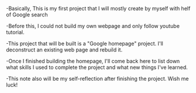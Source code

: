 -Basically, This is my first project that I will mostly create by myself
with helf of Google search

-Before this, I could not build my own webpage and only follow youtube tutorial.

-This project that will be built is a "Google homepage" project. I'll 
deconstruct an existing web page and rebuild it.

-Once I finished building the homepage, I'll come back here to list down what
skills I used to complete the project and what new things I've learned. 

-This note also will be my self-reflection after finishing the project. Wish me
luck!

